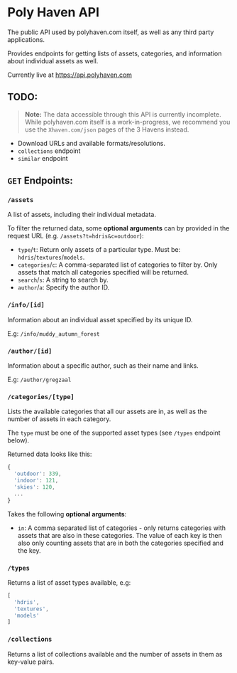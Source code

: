 # Poly Haven API

The public API used by polyhaven.com itself, as well as any third party applications.

Provides endpoints for getting lists of assets, categories, and information about individual assets as well.

Currently live at https://api.polyhaven.com

## TODO:

> **Note:** The data accessible through this API is currently incomplete. While polyhaven.com itself is a work-in-progress, we recommend you use the `Xhaven.com/json` pages of the 3 Havens instead.

* Download URLs and available formats/resolutions.
* `collections` endpoint
* `similar` endpoint

## `GET` Endpoints:

### `/assets`

A list of assets, including their individual metadata.

To filter the returned data, some **optional arguments** can by provided in the request URL (e.g. `/assets?t=hdris&c=outdoor`):

* `type`/`t`: Return only assets of a particular type. Must be: `hdris`/`textures`/`models`.
* `categories`/`c`: A comma-separated list of categories to filter by. Only assets that match all categories specified will be returned.
* `search`/`s`: A string to search by.
* `author`/`a`: Specify the author ID.

### `/info/[id]`

Information about an individual asset specified by its unique ID.

E.g: `/info/muddy_autumn_forest`

### `/author/[id]`

Information about a specific author, such as their name and links.

E.g: `/author/gregzaal`

### `/categories/[type]`

Lists the available categories that all our assets are in, as well as the number of assets in each category.

The `type` must be one of the supported asset types (see `/types` endpoint below).

Returned data looks like this:

```js
{
  'outdoor': 339,
  'indoor': 121,
  'skies': 120,
  ...
}
```

Takes the following **optional arguments**:

* `in`: A comma separated list of categories - only returns categories with assets that are also in these categories. The value of each key is then also only counting assets that are in both the categories specified and the key.

### `/types`

Returns a list of asset types available, e.g:

```js
[
  'hdris',
  'textures',
  'models'
]
```

### `/collections`

Returns a list of collections available and the number of assets in them as key-value pairs.
